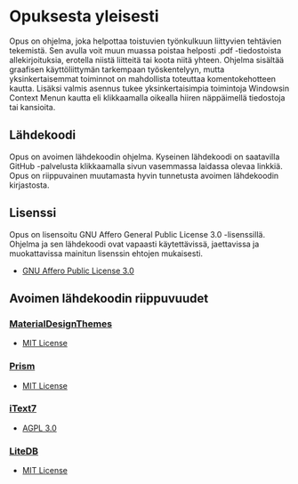 # Opuksesta yleisesti

Opus on ohjelma, joka helpottaa toistuvien työnkulkuun liittyvien tehtävien tekemistä. Sen avulla voit muun muassa poistaa helposti .pdf -tiedostoista allekirjoituksia, erotella niistä liitteitä tai koota niitä yhteen. Ohjelma sisältää graafisen käyttöliittymän tarkempaan työskentelyyn, mutta yksinkertaisemmat toiminnot on mahdollista toteuttaa komentokehotteen kautta. Lisäksi valmis asennus tukee yksinkertaisimpia toimintoja Windowsin Context Menun kautta eli klikkaamalla oikealla hiiren näppäimellä tiedostoja tai kansioita.

## Lähdekoodi

Opus on avoimen lähdekoodin ohjelma. Kyseinen lähdekoodi on saatavilla GitHub -palvelusta klikkaamalla sivun vasemmassa laidassa olevaa linkkiä. Opus on riippuvainen muutamasta hyvin tunnetusta avoimen lähdekoodin kirjastosta.

## Lisenssi

Opus on lisensoitu GNU Affero General Public License 3.0 -lisenssillä. Ohjelma ja sen lähdekoodi ovat vapaasti käytettävissä, jaettavissa ja muokattavissa mainitun lisenssin ehtojen mukaisesti.

* [GNU Affero Public License 3.0](https://www.gnu.org/licenses/agpl-3.0.html)

## Avoimen lähdekoodin riippuvuudet

### [MaterialDesignThemes](https://github.com/MaterialDesignInXAML/MaterialDesignInXamlToolkit)
- [MIT License](https://licenses.nuget.org/MIT)

### [Prism](https://github.com/PrismLibrary/Prism)
- [MIT License](https://www.nuget.org/packages/Prism.Unity/8.0.0.1909/license)

### [iText7](https://itextpdf.com/)
- [AGPL 3.0](https://www.gnu.org/licenses/agpl-3.0.html)

### [LiteDB](https://github.com/mbdavid/LiteDB)
- [MIT License](https://github.com/mbdavid/LiteDB/blob/master/LICENSE)
